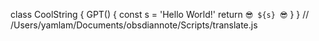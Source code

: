 class CoolString {
    GPT() {
        const s = 'Hello World!'
        return `😎 ${s} 😎`
    }
}
// /Users/yamlam/Documents/obsdiannote/Scripts/translate.js
